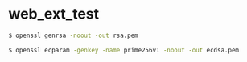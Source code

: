 # web_ext_test

```sh
$ openssl genrsa -noout -out rsa.pem
```

```sh
$ openssl ecparam -genkey -name prime256v1 -noout -out ecdsa.pem
```